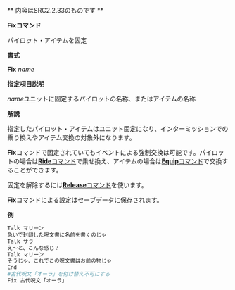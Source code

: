 ** 内容はSRC2.2.33のものです **

**Fixコマンド**

パイロット・アイテムを固定

**書式**

**Fix** *name*

**指定項目説明**

*name*ユニットに固定するパイロットの名称、またはアイテムの名称

**解説**

指定したパイロット・アイテムはユニット固定になり、インターミッションでの乗り換えやアイテム交換の対象外になります。

**Fix**コマンドで固定されていてもイベントによる強制交換は可能です。パイロットの場合は[**Ride**コマンド](Rideコマンド.md)で乗せ換え、アイテムの場合は[**Equip**コマンド](Equipコマンド.md)で交換することができます。

固定を解除するには[**Release**コマンド](Releaseコマンド.md)を使います。

**Fix**コマンドによる設定はセーブデータに保存されます。

**例**
```sh
Talk マリーン
急いで封印した呪文書に名前を書くのじゃ
Talk サラ
え～と、こんな感じ？
Talk マリーン
そうじゃ、これでこの呪文書はお前の物じゃ
End
#古代呪文「オーラ」を付け替え不可にする
Fix 古代呪文「オーラ」
```

